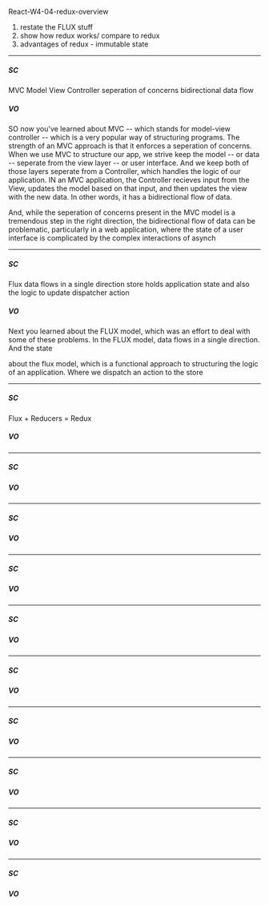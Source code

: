 React-W4-04-redux-overview


1. restate the FLUX stuff
2. show how redux works/ compare to redux
3. advantages of redux - immutable state

---
##### SC

MVC 
    Model View Controller
    seperation of concerns
    bidirectional data flow

    


##### VO

SO now you've learned about MVC -- which stands for model-view controller -- which is a very popular way of structuring programs.  The strength of an MVC approach is that it enforces a seperation of concerns.   When we use MVC to structure our app, we strive keep the model -- or data -- seperate from the view layer -- or user interface.  And we keep both of those layers seperate from a Controller, which handles the logic of our application.  IN an MVC application, the Controller recieves input from the View, updates the model based on that input, and then updates the view with the new data.  In other words, it has a bidirectional flow of data.

And, while the seperation of concerns present in the MVC model is a tremendous step in the right direction, the bidirectional flow of data can be problematic, particularly in a web application, where the state of a user interface is complicated by the complex interactions of asynch

---
##### SC

Flux
    data flows in a single direction
    store holds application state and also the logic to update
    dispatcher
    action

##### VO

Next you learned about the FLUX model, which was an effort to deal with some of these problems.  In the FLUX model, data flows in a single direction.  And the state


about the flux model, which is a functional approach to structuring the logic of an application.   Where we dispatch an action to the store

---
##### SC

Flux + Reducers = Redux

##### VO


--- 

##### SC



##### VO


--- 

##### SC



##### VO

--- 

##### SC



##### VO

--- 

##### SC



##### VO

--- 

##### SC



##### VO

--- 

##### SC



##### VO

--- 

##### SC



##### VO

--- 

##### SC



##### VO

--- 

##### SC



##### VO

